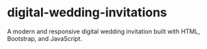 # digital-wedding-invitations
A modern and responsive digital wedding invitation built with HTML, Bootstrap, and JavaScript.

